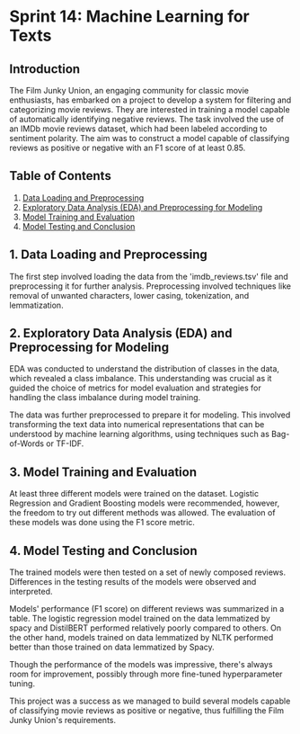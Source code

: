 # Sprint 14: Machine Learning for Texts

## Introduction

The Film Junky Union, an engaging community for classic movie enthusiasts, has embarked on a project to develop a system for filtering and categorizing movie reviews. They are interested in training a model capable of automatically identifying negative reviews. The task involved the use of an IMDb movie reviews dataset, which had been labeled according to sentiment polarity. The aim was to construct a model capable of classifying reviews as positive or negative with an F1 score of at least 0.85.

## Table of Contents

1. [Data Loading and Preprocessing](#data-loading)
2. [Exploratory Data Analysis (EDA) and Preprocessing for Modeling](#eda)
3. [Model Training and Evaluation](#model-training)
4. [Model Testing and Conclusion](#model-testing)

<a name="data-loading"></a>
## 1. Data Loading and Preprocessing

The first step involved loading the data from the 'imdb_reviews.tsv' file and preprocessing it for further analysis. Preprocessing involved techniques like removal of unwanted characters, lower casing, tokenization, and lemmatization.

<a name="eda"></a>
## 2. Exploratory Data Analysis (EDA) and Preprocessing for Modeling

EDA was conducted to understand the distribution of classes in the data, which revealed a class imbalance. This understanding was crucial as it guided the choice of metrics for model evaluation and strategies for handling the class imbalance during model training.

The data was further preprocessed to prepare it for modeling. This involved transforming the text data into numerical representations that can be understood by machine learning algorithms, using techniques such as Bag-of-Words or TF-IDF.

<a name="model-training"></a>
## 3. Model Training and Evaluation

At least three different models were trained on the dataset. Logistic Regression and Gradient Boosting models were recommended, however, the freedom to try out different methods was allowed. The evaluation of these models was done using the F1 score metric.

<a name="model-testing"></a>
## 4. Model Testing and Conclusion

The trained models were then tested on a set of newly composed reviews. Differences in the testing results of the models were observed and interpreted. 

Models' performance (F1 score) on different reviews was summarized in a table. The logistic regression model trained on the data lemmatized by spacy and DistilBERT performed relatively poorly compared to others. On the other hand, models trained on data lemmatized by NLTK performed better than those trained on data lemmatized by Spacy. 

Though the performance of the models was impressive, there's always room for improvement, possibly through more fine-tuned hyperparameter tuning. 

This project was a success as we managed to build several models capable of classifying movie reviews as positive or negative, thus fulfilling the Film Junky Union's requirements.
